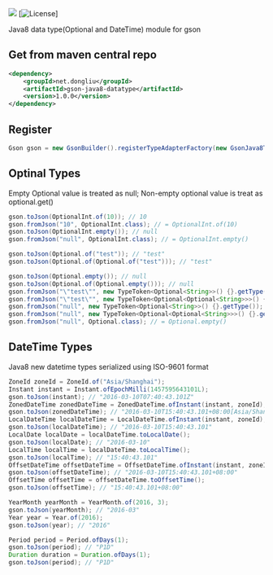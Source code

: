 [![](https://travis-ci.org/caoqianli/gson-java8-datatype.svg)](https://travis-ci.org/caoqianli/gson-java8-datatype)
[![License](https://img.shields.io/badge/licence-BSD%203--Clause-blue.svg?style=flat)]

Java8 data type(Optional and DateTime) module for gson

## Get from maven central repo
```xml
<dependency>
    <groupId>net.dongliu</groupId>
    <artifactId>gson-java8-datatype</artifactId>
    <version>1.0.0</version>
</dependency>
```


## Register
```java
Gson gson = new GsonBuilder().registerTypeAdapterFactory(new GsonJava8TypeAdapterFactory()).create();
```


## Optinal Types
Empty Optional value is treated as null; Non-empty optional value is treat as optional.get() 
```java
gson.toJson(OptionalInt.of(10)); // 10
gson.fromJson("10", OptionalInt.class); // = OptionalInt.of(10)
gson.toJson(OptionalInt.empty()); // null
gson.fromJson("null", OptionalInt.class); // = OptionalInt.empty()

gson.toJson(Optional.of("test")); // "test"
gson.toJson(Optional.of(Optional.of("test"))); // "test"

gson.toJson(Optional.empty()); // null
gson.toJson(Optional.of(Optional.empty())); // null
gson.fromJson("\"test\"", new TypeToken<Optional<String>>() {}.getType()); // = Optional.of("test")
gson.fromJson("\"test\"", new TypeToken<Optional<Optional<String>>>() {}.getType()); // =Optional.of(Optional.of("test"))
gson.fromJson("null", new TypeToken<Optional<String>>() {}.getType()); // = Optional.empty()
gson.fromJson("null", new TypeToken<Optional<Optional<String>>>() {}.getType()); // = Optional.empty()
gson.fromJson("null", Optional.class); // = Optional.empty()
```

## DateTime Types
Java8 new datetime types serialized using ISO-9601 format 

```java
ZoneId zoneId = ZoneId.of("Asia/Shanghai");
Instant instant = Instant.ofEpochMilli(1457595643101L);
gson.toJson(instant); // "2016-03-10T07:40:43.101Z"
ZonedDateTime zonedDateTime = ZonedDateTime.ofInstant(instant, zoneId);
gson.toJson(zonedDateTime); // "2016-03-10T15:40:43.101+08:00[Asia/Shanghai]"
LocalDateTime localDateTime = LocalDateTime.ofInstant(instant, zoneId);
gson.toJson(localDateTime); // "2016-03-10T15:40:43.101"
LocalDate localDate = localDateTime.toLocalDate();
gson.toJson(localDate); // "2016-03-10"
LocalTime localTime = localDateTime.toLocalTime();
gson.toJson(localTime); // "15:40:43.101"
OffsetDateTime offsetDateTime = OffsetDateTime.ofInstant(instant, zoneId);
gson.toJson(offsetDateTime); // "2016-03-10T15:40:43.101+08:00"
OffsetTime offsetTime = offsetDateTime.toOffsetTime();
gson.toJson(offsetTime); // "15:40:43.101+08:00"

YearMonth yearMonth = YearMonth.of(2016, 3);
gson.toJson(yearMonth); // "2016-03"
Year year = Year.of(2016);
gson.toJson(year); // "2016"

Period period = Period.ofDays(1);
gson.toJson(period); // "P1D"
Duration duration = Duration.ofDays(1);
gson.toJson(period); // "P1D"
```

